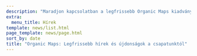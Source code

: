 ```yaml
---
description: "Maradjon kapcsolatban a legfrissebb Organic Maps kiadványokkal, hírekkel és frissítésekkel csapatunktól"
extra:
  menu_title: Hírek
template: news/list.html
page_template: news/page.html
sort_by: date
title: "Organic Maps: Legfrissebb hírek és újdonságok a csapatunktól"
---
```

